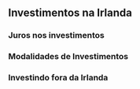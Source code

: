 Investimentos na Irlanda
-----------------------------------------------------------------------------------------------------------------------------------

### Juros nos investimentos

### Modalidades de Investimentos

### Investindo fora da Irlanda